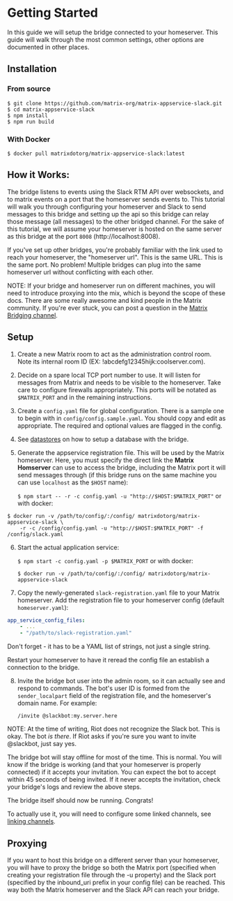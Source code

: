 # Getting Started

In this guide we will setup the bridge connected to your homeserver. This guide
will walk through the most common settings, other options are documented in
other places.

## Installation

### From source

```
$ git clone https://github.com/matrix-org/matrix-appservice-slack.git
$ cd matrix-appservice-slack
$ npm install
$ npm run build
```

### With Docker

```
$ docker pull matrixdotorg/matrix-appservice-slack:latest
```

## How it Works:

The bridge listens to events using the Slack RTM API over websockets, and to
matrix events on a port that the homeserver sends events to. This tutorial will
walk you through configuring your homeserver and Slack to send messages to this
bridge and setting up the api so this bridge can relay those message (all
messages) to the other bridged channel. For the sake of this tutorial, we will
assume your homeserver is hosted on the same server as this bridge at the port
`8008` (http://localhost:8008).

If you've set up other bridges, you're probably familiar with the link used
to reach your homeserver, the "homeserver url". This is the same URL. This
is the same port. No problem! Multiple bridges can plug into the same
homeserver url without conflicting with each other.

NOTE: If your bridge and homeserver run on different machines, you will need
to introduce proxying into the mix, which is beyond the scope of these docs.
There are some really awesome and kind people in the Matrix community. If you're
ever stuck, you can post a question in the 
[Matrix Bridging channel](https://matrix.to/#/#bridges:matrix.org).


## Setup

1. Create a new Matrix room to act as the administration control room. Note its
   internal room ID (EX: !abcdefg12345hijk:coolserver.com).

2. Decide on a spare local TCP port number to use. It will listen for messages
   from Matrix and needs to be visible to the homeserver. Take care to configure
   firewalls appropriately. This ports will be notated as `$MATRIX_PORT` and in
   the remaining instructions.

3. Create a `config.yaml` file for global configuration. There is a sample
   one to begin with in `config/config.sample.yaml`. You should copy and
   edit as appropriate. The required and optional values are flagged in the config.

4. See [datastores](datastores.md) on how to setup a database with the bridge.

5. Generate the appservice registration file. This will be used by the
   Matrix homeserver. Here, you must specify the direct link the
   **Matrix Homserver** can use to access the bridge, including the Matrix
   port it will send messages through (if this bridge runs on the same
   machine you can use `localhost` as the `$HOST` name):
   
    `$ npm start -- -r -c config.yaml -u "http://$HOST:$MATRIX_PORT"`
   or with docker:
   
```
$ docker run -v /path/to/config/:/config/ matrixdotorg/matrix-appservice-slack \ 
    -r -c /config/config.yaml -u "http://$HOST:$MATRIX_PORT" -f /config/slack.yaml
```

6. Start the actual application service:

    `$ npm start -c config.yaml -p $MATRIX_PORT`
   or with docker:
   
    `$ docker run -v /path/to/config/:/config/ matrixdotorg/matrix-appservice-slack`

7. Copy the newly-generated `slack-registration.yaml` file to your Matrix
   homeserver. Add the registration file to your homeserver config (default
   `homeserver.yaml`):
   
```yaml
app_service_config_files:
    - ...
    - "/path/to/slack-registration.yaml"
```

   Don't forget - it has to be a YAML list of strings, not just a single string.

   Restart your homeserver to have it reread the config file an establish a
   connection to the bridge.

8. Invite the bridge bot user into the admin room, so it can actually see and
   respond to commands. The bot's user ID is formed from the `sender_localpart`
   field of the registration file, and the homeserver's domain name. For example:

    ```
    /invite @slackbot:my.server.here
    ```

NOTE: At the time of writing, Riot does not recognize the Slack bot. This is
okay. The bot *is there*. If Riot asks if you're
sure you want to invite @slackbot, just say yes.

The bridge bot will stay offline for most of the time. This is normal. You
will know if the bridge is working (and that your homeserver is properly
connected) if it accepts your invitation. You can expect the bot to accept
within 45 seconds of being invited. If it never accepts the invitation,
check your bridge's logs and review the above steps.

The bridge itself should now be running. Congrats!

To actually use it, you will need to configure some linked channels, see
[linking channels](link_channels.md).

## Proxying

If you want to host this bridge on a different server than your homeserver, you will have
to proxy the bridge so both the Matrix port (specified when creating your registration file
through the -u property) and the Slack port (specified by the inbound_uri prefix in your
config file) can be reached. This way both the Matrix homeserver and the Slack API can reach
your bridge.
